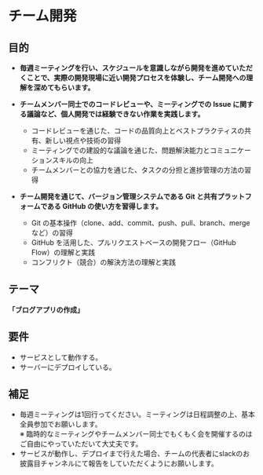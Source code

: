 # チーム開発

## 目的

- **毎週ミーティングを行い、スケジュールを意識しながら開発を進めていただくことで、実際の開発現場に近い開発プロセスを体験し、チーム開発への理解を深めてもらいます。**

- **チームメンバー同士でのコードレビューや、ミーティングでの Issue に関する議論など、個人開発では経験できない作業を実践します。**
  - コードレビューを通じた、コードの品質向上とベストプラクティスの共有、新しい視点や技術の習得
  - ミーティングでの建設的な議論を通じた、問題解決能力とコミュニケーションスキルの向上
  - チームメンバーとの協力を通じた、タスクの分担と進捗管理の方法の習得

- **チーム開発を通じて、バージョン管理システムである Git と共有プラットフォームである GitHub の使い方を習得します。**
  - Git の基本操作（clone、add、commit、push、pull、branch、merge など）の習得
  - GitHub を活用した、プルリクエストベースの開発フロー（GitHub Flow）の理解と実践
  - コンフリクト（競合）の解決方法の理解と実践

## テーマ

**「ブログアプリの作成」**

## 要件

- サービスとして動作する。
- サーバーにデプロイしている。

## 補足

- 毎週ミーティングは1回行ってください。ミーティングは日程調整の上、基本全員参加でお願いします。<br/>
  ※ 臨時的なミーティングやチームメンバー同士でもくもく会を開催するのはご自由にやっていただいて大丈夫です。
- サービスが動作し、デプロイまで行えた場合、チームの代表者にslackのお披露目チャンネルにて報告をしていただくようにお願いします。
